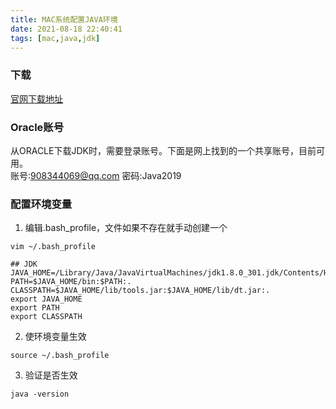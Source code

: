 ```yaml
---
title: MAC系统配置JAVA环境
date: 2021-08-18 22:40:41
tags: [mac,java,jdk]
---
```


### 下载
[官网下载地址](https://www.oracle.com/cn/java/technologies/javase/javase-jdk8-downloads.html)
​

### Oracle账号
从ORACLE下载JDK时，需要登录账号。下面是网上找到的一个共享账号，目前可用。  
账号:908344069@qq.com 密码:Java2019 
​

### 配置环境变量

1. 编辑.bash_profile，文件如果不存在就手动创建一个
```shell
vim ~/.bash_profile 

## JDK
JAVA_HOME=/Library/Java/JavaVirtualMachines/jdk1.8.0_301.jdk/Contents/Home
PATH=$JAVA_HOME/bin:$PATH:.
CLASSPATH=$JAVA_HOME/lib/tools.jar:$JAVA_HOME/lib/dt.jar:.
export JAVA_HOME
export PATH
export CLASSPATH
```

2. 使环境变量生效
```shell
source ~/.bash_profile
```

3. 验证是否生效
```shell
java -version
```
